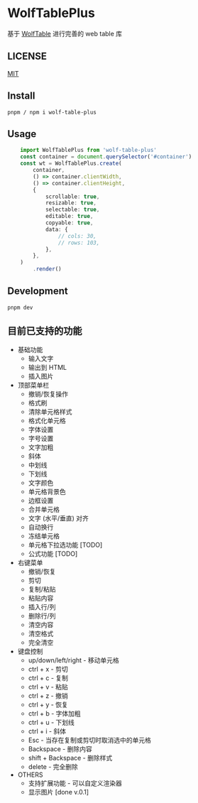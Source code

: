 # WolfTablePlus

基于 [WolfTable](https://github.com/wolf-table/table) 进行完善的 web table 库

## LICENSE
[MIT](https://github.com/NeoLep/wolf-table-plus?tab=MIT-1-ov-file)

## Install
`pnpm / npm i wolf-table-plus`

## Usage
```typescript
    import WolfTablePlus from 'wolf-table-plus'
    const container = document.querySelector('#container')
    const wt = WolfTablePlus.create(
        container,
        () => container.clientWidth,
        () => container.clientHeight,
        {
            scrollable: true,
            resizable: true,
            selectable: true,
            editable: true,
            copyable: true,
            data: {
                // cols: 30,
                // rows: 103,
            },
        },
    )
        .render()
```


## Development
`pnpm dev`




## 目前已支持的功能
- 基础功能
    - 输入文字
    - 输出到 HTML
    - 插入图片
- 顶部菜单栏
    - 撤销/恢复操作
    - 格式刷
    - 清除单元格样式
    - 格式化单元格
    - 字体设置
    - 字号设置
    - 文字加粗
    - 斜体
    - 中划线
    - 下划线
    - 文字颜色
    - 单元格背景色
    - 边框设置
    - 合并单元格
    - 文字 (水平/垂直) 对齐
    - 自动换行
    - 冻结单元格
    - 单元格下拉选功能 [TODO]
    - 公式功能 [TODO]
- 右键菜单
    - 撤销/恢复
    - 剪切
    - 复制/粘贴
    - 粘贴内容
    - 插入行/列
    - 删除行/列
    - 清空内容
    - 清空格式
    - 完全清空
- 键盘控制
    - up/down/left/right - 移动单元格
    - ctrl + x - 剪切
    - ctrl + c - 复制
    - ctrl + v - 粘贴
    - ctrl + z - 撤销
    - ctrl + y - 恢复
    - ctrl + b - 字体加粗
    - ctrl + u - 下划线
    - ctrl + i - 斜体
    - Esc - 当存在复制或剪切时取消选中的单元格
    - Backspace - 删除内容
    - shift + Backspace - 删除样式
    - delete - 完全删除
- OTHERS
    - 支持扩展功能 - 可以自定义渲染器
    - 显示图片 [done v.0.1]
